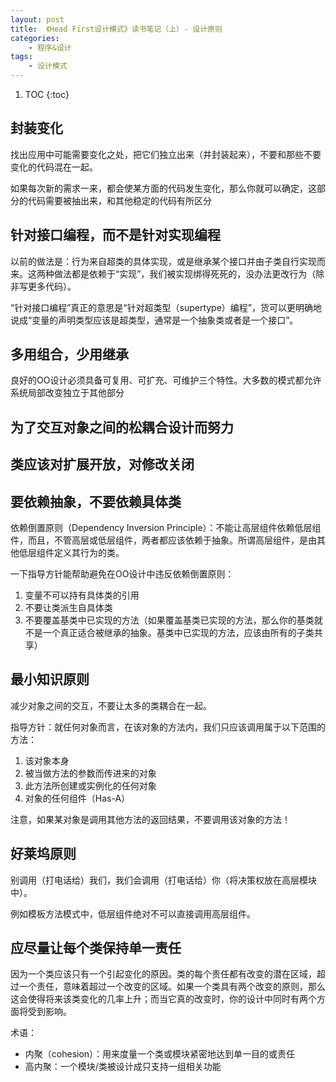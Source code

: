 ```yaml
---
layout: post
title:  《Head First设计模式》读书笔记（上）- 设计原则
categories:
    - 程序&设计
tags:
    - 设计模式
---
```


1. TOC
{:toc}

## 封装变化

找出应用中可能需要变化之处，把它们独立出来（并封装起来），不要和那些不要变化的代码混在一起。

如果每次新的需求一来，都会使某方面的代码发生变化，那么你就可以确定，这部分的代码需要被抽出来，和其他稳定的代码有所区分

## 针对接口编程，而不是针对实现编程

以前的做法是：行为来自超类的具体实现，或是继承某个接口并由子类自行实现而来。这两种做法都是依赖于“实现”，我们被实现绑得死死的，没办法更改行为（除非写更多代码）。

“针对接口编程”真正的意思是“针对超类型（supertype）编程”，货可以更明确地说成“变量的声明类型应该是超类型，通常是一个抽象类或者是一个接口”。

## 多用组合，少用继承

良好的OO设计必须具备可复用、可扩充、可维护三个特性。大多数的模式都允许系统局部改变独立于其他部分

## 为了交互对象之间的松耦合设计而努力

## 类应该对扩展开放，对修改关闭

## 要依赖抽象，不要依赖具体类

依赖倒置原则（Dependency Inversion Principle）：不能让高层组件依赖低层组件，而且，不管高层或低层组件，两者都应该依赖于抽象。所谓高层组件，是由其他低层组件定义其行为的类。

一下指导方针能帮助避免在OO设计中违反依赖倒置原则：

1. 变量不可以持有具体类的引用
1. 不要让类派生自具体类
1. 不要覆盖基类中已实现的方法（如果覆盖基类已实现的方法，那么你的基类就不是一个真正适合被继承的抽象。基类中已实现的方法，应该由所有的子类共享）

## 最小知识原则

减少对象之间的交互，不要让太多的类耦合在一起。

指导方针：就任何对象而言，在该对象的方法内，我们只应该调用属于以下范围的方法：

1. 该对象本身
1. 被当做方法的参数而传进来的对象
1. 此方法所创建或实例化的任何对象
1. 对象的任何组件（Has-A）

注意，如果某对象是调用其他方法的返回结果，不要调用该对象的方法！

## 好莱坞原则

别调用（打电话给）我们，我们会调用（打电话给）你（将决策权放在高层模块中）。

例如模板方法模式中，低层组件绝对不可以直接调用高层组件。

## 应尽量让每个类保持单一责任

因为一个类应该只有一个引起变化的原因。类的每个责任都有改变的潜在区域，超过一个责任，意味着超过一个改变的区域。如果一个类具有两个改变的原则，那么这会使得将来该类变化的几率上升；而当它真的改变时，你的设计中同时有两个方面将受到影响。

术语：
- 内聚（cohesion）：用来度量一个类或模块紧密地达到单一目的或责任
- 高内聚：一个模块/类被设计成只支持一组相关功能
